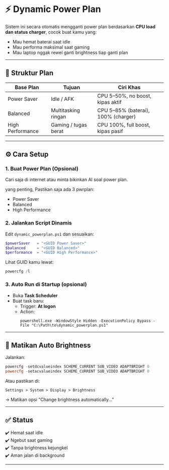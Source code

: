 # ⚡ Dynamic Power Plan

Sistem ini secara otomatis mengganti power plan berdasarkan **CPU load dan status charger**, cocok buat kamu yang:

- Mau hemat baterai saat idle
- Mau performa maksimal saat gaming
- Mau laptop nggak rewel ganti brightness tiap ganti plan

---

## 🧩 Struktur Plan

| Base Plan        | Tujuan               | Ciri Khas                           |
| ---------------- | -------------------- | ----------------------------------- |
| Power Saver      | Idle / AFK           | CPU 5–50%, no boost, kipas aktif    |
| Balanced         | Multitasking ringan  | CPU 5–85% (baterai), 100% (charger) |
| High Performance | Gaming / tugas berat | CPU 100%, full boost, kipas pasif   |

---

## ⚙ Cara Setup

### 1. Buat Power Plan (Opsional)
Cari saja di internet atau minta bikinkan AI soal power plan.

yang penting, Pastikan saja ada 3 pwrplan:
- Power Saver
- Balanced
- High Performance

### 2. Jalankan Script Dinamis

Edit `dynamic_powerplan.ps1` dan sesuaikan:

```powershell
$powerSaver   = "<GUID Power Saver>"
$balanced     = "<GUID Balanced>"
$performance  = "<GUID High Performance>"
```

Lihat GUID kamu lewat:

```powershell
powercfg /l
```

### 3. Auto Run di Startup (opsional)

- Buka **Task Scheduler**
- Buat task baru:
  - Trigger: **At logon**
  - Action:
    ```
    powershell.exe -WindowStyle Hidden -ExecutionPolicy Bypass -File "C:\Path\to\dynamic_powerplan.ps1"
    ```

---

## 🚫 Matikan Auto Brightness

Jalankan:

```powershell
powercfg -setdcvalueindex SCHEME_CURRENT SUB_VIDEO ADAPTBRIGHT 0
powercfg -setacvalueindex SCHEME_CURRENT SUB_VIDEO ADAPTBRIGHT 0
```

Atau pastikan di:

```
Settings > System > Display > Brightness
```

→ Matikan opsi "Change brightness automatically..."

---

## ✅ Status

✔️ Hemat saat idle  
✔️ Ngebut saat gaming  
✔️ Tanpa brightness kejungkel  
✔️ Aman jalan di background

---
